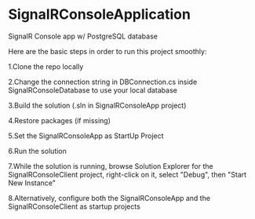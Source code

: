 # SignalRConsoleApplication
SignalR Console app w/ PostgreSQL database

Here are the basic steps in order to run this project smoothly:

1.Clone the repo locally

2.Change the connection string in DBConnection.cs inside SignalRConsoleDatabase to use your local database

3.Build the solution (.sln in SignalRConsoleApp project)

4.Restore packages (if missing)

5.Set the SignalRConsoleApp as StartUp Project

6.Run the solution

7.While the solution is running, browse Solution Explorer for the SignalRConsoleClient project, right-click on it, select "Debug", then "Start New Instance"

8.Alternatively, configure both the SignalRConsoleApp and the SignalRConsoleClient as startup projects
